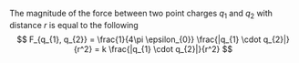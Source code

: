 The magnitude of the force between two point charges $q_1$ and $q_2$ with distance $r$ is equal to the following
$$
F_{q_{1}, q_{2}} = \frac{1}{4\pi \epsilon_{0}} \frac{|q_{1} \cdot q_{2}|}{r^2} = k \frac{|q_{1} \cdot q_{2}|}{r^2}
$$
